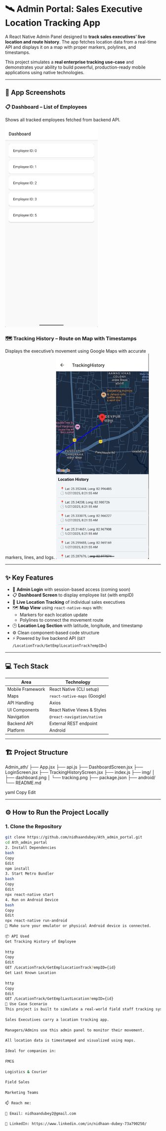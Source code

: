 # 🛰️ Admin Portal: Sales Executive Location Tracking App

A React Native Admin Panel designed to **track sales executives’ live location and route history**. The app fetches location data from a real-time API and displays it on a map with proper markers, polylines, and timestamps.

This project simulates a **real enterprise tracking use-case** and demonstrates your ability to build powerful, production-ready mobile applications using native technologies.

---

## 📱 App Screenshots

### 📋 Dashboard – List of Employees
Shows all tracked employees fetched from backend API.
<img src="./img/dashboard.png" width="300"/>

### 🗺️ Tracking History – Route on Map with Timestamps
Displays the executive’s movement using Google Maps with accurate markers, lines, and logs.
<img src="./img/tracking.png" width="300"/>

---

## ✨ Key Features

- 🔐 **Admin Login** with session-based access (coming soon)
- 📋 **Dashboard Screen** to display employee list (with empID)
- 📍 **Live Location Tracking** of individual sales executives
- 🗺️ **Map View** using `react-native-maps` with:
  - Markers for each location update
  - Polylines to connect the movement route
- 🕒 **Location Log Section** with latitude, longitude, and timestamp
- ⚙️ Clean component-based code structure
- ⚡ Powered by live backend API (`GET /LocationTrack/GetEmplLocationTrack?empID=`)

---

## 💻 Tech Stack

| Area             | Technology                     |
|------------------|--------------------------------|
| Mobile Framework | React Native (CLI setup)       |
| Maps             | `react-native-maps` (Google)   |
| API Handling     | Axios                          |
| UI Components    | React Native Views & Styles    |
| Navigation       | `@react-navigation/native`     |
| Backend API      | External REST endpoint         |
| Platform         | Android                        |

---

## 🏗️ Project Structure

Admin_ath/
├── App.jsx
├── api.js
├── DashboardScreen.jsx
├── LoginScreen.jsx
├── TrackingHistoryScreen.jsx
├── index.js
├── img/
│ ├── dashboard.png
│ └── tracking.png
├── package.json
├── android/
└── README.md

yaml
Copy
Edit

---

## ⚙️ How to Run the Project Locally

### 1. Clone the Repository

```bash
git clone https://github.com/nidhaandubey/Ath_admin_portal.git
cd Ath_admin_portal
2. Install Dependencies
bash
Copy
Edit
npm install
3. Start Metro Bundler
bash
Copy
Edit
npx react-native start
4. Run on Android Device
bash
Copy
Edit
npx react-native run-android
📱 Make sure your emulator or physical Android device is connected.

📦 API Used
Get Tracking History of Employee

http
Copy
Edit
GET /LocationTrack/GetEmplLocationTrack?empID={id}
Get Last Known Location

http
Copy
Edit
GET /LocationTrack/GetEmplLastLocation?empID={id}
💼 Use Case Scenario
This project is built to simulate a real-world field staff tracking system, where:

Sales Executives carry a location tracking app.

Managers/Admins use this admin panel to monitor their movement.

All location data is timestamped and visualized using maps.

Ideal for companies in:

FMCG

Logistics & Courier

Field Sales

Marketing Teams

📫 Reach me:

📧 Email: nidhaandubey2@gmail.com

💼 LinkedIn: https://www.linkedin.com/in/nidhaan-dubey-73a790250/
